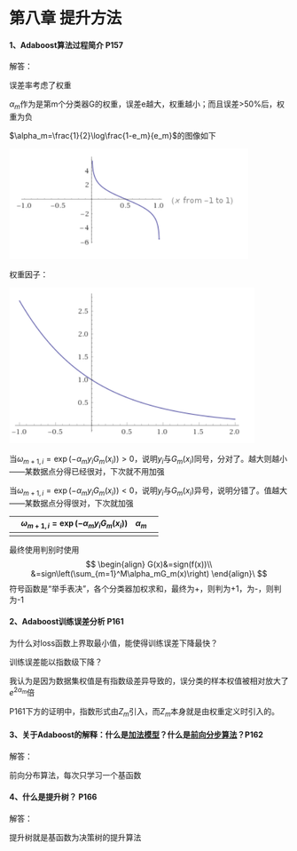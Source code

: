 # 第八章 提升方法

#### 1、Adaboost算法过程简介 P157

解答：

误差率考虑了权重

$\alpha_m$作为是第m个分类器G的权重，误差e越大，权重越小；而且误差>50%后，权重为负

$\alpha_m=\frac{1}{2}\log\frac{1-e_m}{e_m}$的图像如下

![adaboost-Gm系数](./imageforbook/adaboost-Gm系数.png)

权重因子：

![adaboost-权重因子w函数图像](./imageforbook/adaboost-权重因子w函数图像.png)

当$\omega_{m+1,i}=\exp(-\alpha_my_iG_m(x_i))>0$，说明$y_i$与$G_m(x_i)$同号，分对了。越大则越小——某数据点分得已经很对，下次就不用加强

当$\omega_{m+1,i}=\exp(-\alpha_my_iG_m(x_i))<0$，说明$y_i$与$G_m(x_i)$异号，说明分错了。值越大——某数据点分得很对，下次就加强

|      | $\omega_{m+1,i}=\exp(-\alpha_my_iG_m(x_i))$ | $\alpha_m$ |      |
| ---- | ------------------------------------------- | ---------- | ---- |
|      |                                             |            |      |

最终使用判别时使用
$$
\begin{align}
G(x)&=sign(f(x))\\
&=sign\left(\sum_{m=1}^M\alpha_mG_m(x)\right)
\end{align}\
$$
符号函数是“举手表决”，各个分类器加权求和，最终为+，则判为+1，为-，则判为-1



#### 2、Adaboost训练误差分析 P161

为什么对loss函数上界取最小值，能使得训练误差下降最快？

训练误差能以指数级下降？

我认为是因为数据集权值是有指数级差异导致的，误分类的样本权值被相对放大了$e^{2\alpha_m}$倍

P161下方的证明中，指数形式由$Z_m$引入，而$Z_m$本身就是由权重定义时引入的。





#### 3、关于Adaboost的解释：什么是<u>加法模型</u>？什么是<u>前向分步算法</u>？P162

解答：

前向分布算法，每次只学习一个基函数



#### 4、什么是提升树？ P166

解答：

提升树就是基函数为决策树的提升算法
